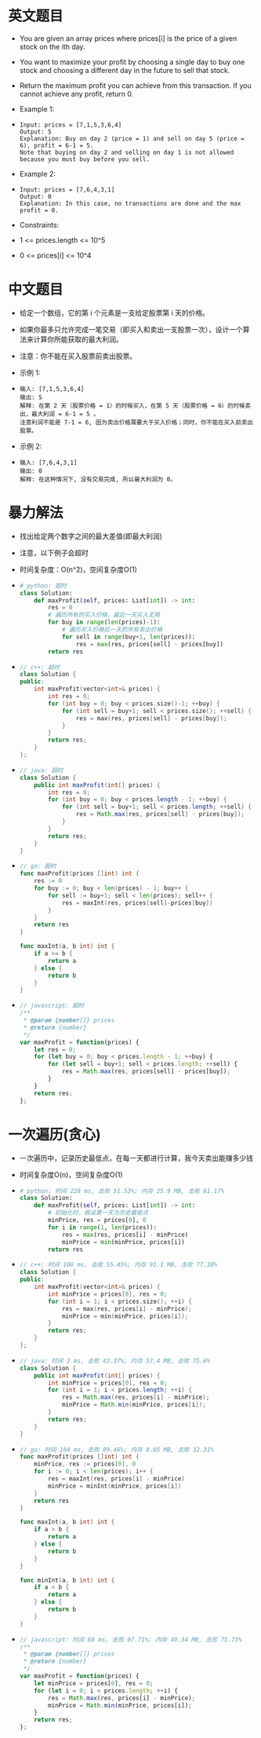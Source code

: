 
# 英文题目

- You are given an array prices where prices[i] is the price of a given stock on the ith day.

- You want to maximize your profit by choosing a single day to buy one stock and choosing a different day in the future to sell that stock.

- Return the maximum profit you can achieve from this transaction. If you cannot achieve any profit, return 0.

- Example 1:

- ```plain text
  Input: prices = [7,1,5,3,6,4]
  Output: 5
  Explanation: Buy on day 2 (price = 1) and sell on day 5 (price = 6), profit = 6-1 = 5.
  Note that buying on day 2 and selling on day 1 is not allowed because you must buy before you sell.
  ```


- Example 2:

- ```plain text
  Input: prices = [7,6,4,3,1]
  Output: 0
  Explanation: In this case, no transactions are done and the max profit = 0.
  ```


- Constraints:

- 1 <= prices.length <= 10^5

- 0 <= prices[i] <= 10^4

# 中文题目

- 给定一个数组，它的第 i 个元素是一支给定股票第 i 天的价格。

- 如果你最多只允许完成一笔交易（即买入和卖出一支股票一次），设计一个算法来计算你所能获取的最大利润。

- 注意：你不能在买入股票前卖出股票。

- 示例 1:

- ```plain text
  输入: [7,1,5,3,6,4]
  输出: 5
  解释: 在第 2 天（股票价格 = 1）的时候买入，在第 5 天（股票价格 = 6）的时候卖出，最大利润 = 6-1 = 5 。
  注意利润不能是 7-1 = 6, 因为卖出价格需要大于买入价格；同时，你不能在买入前卖出股票。
  ```


- 示例 2:

- ```plain text
  输入: [7,6,4,3,1]
  输出: 0
  解释: 在这种情况下, 没有交易完成, 所以最大利润为 0。
  ```


# 暴力解法

- 找出给定两个数字之间的最大差值(即最大利润)

- 注意，以下例子会超时

- 时间复杂度：O(n^2)，空间复杂度O(1)

- ```python
  # python: 超时
  class Solution:
      def maxProfit(self, prices: List[int]) -> int:
          res = 0
          # 遍历所有的买入价格，最后一天买入无用
          for buy in range(len(prices)-1):
              # 遍历买入价格后一天的所有卖出价格
              for sell in range(buy+1, len(prices)):
                  res = max(res, prices[sell] - prices[buy])
          return res
  ```


- ```c++
  // c++: 超时
  class Solution {
  public:
      int maxProfit(vector<int>& prices) {
          int res = 0;
          for (int buy = 0; buy < prices.size()-1; ++buy) {
              for (int sell = buy+1; sell < prices.size(); ++sell) {
                  res = max(res, prices[sell] - prices[buy]);
              }
          }
          return res;
      }
  };
  ```


- ```java
  // java: 超时
  class Solution {
      public int maxProfit(int[] prices) {
          int res = 0;
          for (int buy = 0; buy < prices.length - 1; ++buy) {
              for (int sell = buy+1; sell < prices.length; ++sell) {
                  res = Math.max(res, prices[sell] - prices[buy]);
              }
          }
          return res;
      }
  }
  ```


- ```go
  // go: 超时
  func maxProfit(prices []int) int {
      res := 0
      for buy := 0; buy < len(prices) - 1; buy++ {
          for sell := buy+1; sell < len(prices); sell++ {
              res = maxInt(res, prices[sell]-prices[buy])
          }
      }
      return res
  }
  
  func maxInt(a, b int) int {
      if a >= b {
          return a
      } else {
          return b
      }
  }
  ```


- ```javascript
  // javascript: 超时
  /**
   * @param {number[]} prices
   * @return {number}
   */
  var maxProfit = function(prices) {
      let res = 0;
      for (let buy = 0; buy < prices.length - 1; ++buy) {
          for (let sell = buy+1; sell < prices.length; ++sell) {
              res = Math.max(res, prices[sell] - prices[buy]);
          }
      }
      return res;
  };
  ```


# 一次遍历(贪心)

- 一次遍历中，记录历史最低点，在每一天都进行计算，我今天卖出能赚多少钱

- 时间复杂度O(n)，空间复杂度O(1)

- ```python
  # python: 时间 228 ms, 击败 51.53%; 内存 25.9 MB, 击败 61.17%
  class Solution:
      def maxProfit(self, prices: List[int]) -> int:
          # 初始化时，假设第一天为历史最低点
          minPrice, res = prices[0], 0
          for i in range(1, len(prices)):
              res = max(res, prices[i] - minPrice)
              minPrice = min(minPrice, prices[i])
          return res
  ```


- ```c++
  // c++: 时间 108 ms, 击败 55.45%; 内存 91.1 MB, 击败 77.38%
  class Solution {
  public:
      int maxProfit(vector<int>& prices) {
          int minPrice = prices[0], res = 0;
          for (int i = 1; i < prices.size(); ++i) {
              res = max(res, prices[i] - minPrice);
              minPrice = min(minPrice, prices[i]);
          }
          return res;
      }
  };
  ```


- ```java
  // java: 时间 2 ms, 击败 43.37%; 内存 57.4 MB, 击败 75.6%
  class Solution {
      public int maxProfit(int[] prices) {
          int minPrice = prices[0], res = 0;
          for (int i = 1; i < prices.length; ++i) {
              res = Math.max(res, prices[i] - minPrice);
              minPrice = Math.min(minPrice, prices[i]);
          }
          return res;
      }
  }
  ```


- ```go
  // go: 时间 104 ms, 击败 89.46%; 内存 8.05 MB, 击败 32.31%
  func maxProfit(prices []int) int {
      minPrice, res := prices[0], 0
      for i := 0; i < len(prices); i++ {
          res = maxInt(res, prices[i] - minPrice)
          minPrice = minInt(minPrice, prices[i])
      }
      return res
  }
  
  func maxInt(a, b int) int {
      if a > b {
          return a
      } else {
          return b
      }
  }
  
  func minInt(a, b int) int {
      if a < b {
          return a
      } else {
          return b
      }
  }
  ```


- ```javascript
  // javascript: 时间 68 ms, 击败 97.71%; 内存 49.34 MB, 击败 75.73%
  /**
   * @param {number[]} prices
   * @return {number}
   */
  var maxProfit = function(prices) {
      let minPrice = prices[0], res = 0;
      for (let i = 0; i < prices.length; ++i) {
          res = Math.max(res, prices[i] - minPrice);
          minPrice = Math.min(minPrice, prices[i]);
      }
      return res;
  };
  ```


